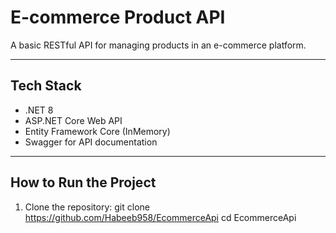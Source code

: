 # E-commerce Product API

A basic RESTful API for managing products in an e-commerce platform.

---

## Tech Stack
- .NET 8
- ASP.NET Core Web API
- Entity Framework Core (InMemory)
- Swagger for API documentation

---

## How to Run the Project
1. Clone the repository:
   git clone https://github.com/Habeeb958/EcommerceApi
   cd EcommerceApi
